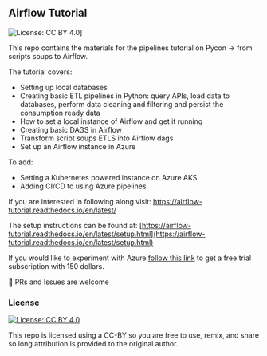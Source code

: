 ## Airflow Tutorial

![License: CC BY 4.0](https://img.shields.io/badge/License-CC%20BY%204.0-lightgrey.svg)]

This repo contains the materials for the pipelines tutorial on Pycon -> from scripts soups to Airflow.

The tutorial covers:

- Setting up local databases
- Creating basic ETL pipelines in Python: query APIs, load data to databases, perform data cleaning and filtering and persist the consumption ready data
- How to set a local instance of Airflow and get it running
- Creating basic DAGS in Airflow
- Transform script soups ETLS into Airflow dags 
- Set up an Airflow instance in Azure

To add:
- Setting a Kubernetes powered instance on Azure AKS
- Adding CI/CD to using Azure pipelines

If you are interested in following along visit: <https://airflow-tutorial.readthedocs.io/en/latest/>


The setup instructions can be found at: [https://airflow-tutorial.readthedocs.io/en/latest/setup.html](https://airflow-tutorial.readthedocs.io/en/latest/setup.html)

If you would like to experiment with Azure [follow this link](https://azure.microsoft.com/en-us/free//?wt.mc_id=PyCon-github-taallard) to get a free trial subscription with 150 dollars.


🚀 PRs and Issues are welcome

### License

[![License: CC BY 4.0](https://licensebuttons.net/l/by/4.0/80x15.png)](https://creativecommons.org/licenses/by/4.0/)


This repo is licensed using a CC-BY so you are free to use, remix, and share so long attribution is provided to the original author.
